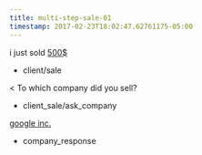 ```yaml
---
title: multi-step-sale-01
timestamp: 2017-02-23T18:02:47.62761175-05:00
---
```


i just sold [500$](amount_of_money)
* client/sale

< To which company did you sell?
* client_sale/ask_company

[google inc.](company_name)
* company_response
